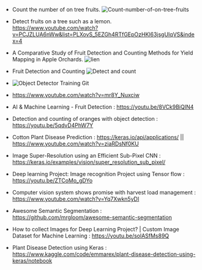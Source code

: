 - Count the number of on tree fruits.
    ![Count-number-of-on-tree-fruits](https://github.com/Ankuvaidya/Count-number-of-on-tree-fruits--Python)
    
- Detect fruits on a tree such as a lemon.
    https://www.youtube.com/watch?v=PCJZLUA6nWw&list=PLXovS_5EZGh4RTfGEpOzHKl63jsgUIqVS&index=4
    
- A Comparative Study of Fruit Detection and Counting Methods for Yield Mapping in Apple Orchards.
   ![lien](https://www.youtube.com/watch?v=5pQGspo3DRw)
    
- Fruit Detection and Counting
    ![Detect and count](https://github.com/HaochenQ/Fruit-Recognition-and-Counting)

- ![Object Detector Training Git](https://github.com/jaspereb/Retinanet-Tutorial)

- https://www.youtube.com/watch?v=mr8Y_Nuxciw
 
- AI & Machine Learning - Fruit Detection : https://youtu.be/8VCk9BiQIN4
  
- Detection and counting of oranges with object detection : https://youtu.be/5qdvD4PhW7Y
 
- Cotton Plant Disease Prediction : https://keras.io/api/applications/    ||   https://www.youtube.com/watch?v=ziaRDsNf0KU                                  
                                    
- Image Super-Resolution using an Efficient Sub-Pixel CNN :  https://keras.io/examples/vision/super_resolution_sub_pixel/

- Deep learning Project: Image recognition Project using Tensor flow : https://youtu.be/ZTCoMo_gDYo

- Computer vision system shows promise with harvest load management : https://www.youtube.com/watch?v=Yq7Xwkn5yDI
   
- Awesome Semantic Segmentation : https://github.com/mrgloom/awesome-semantic-segmentation

- How to collect Images for Deep Learning Project? | Custom Image Dataset for Machine Learning : https://youtu.be/solASfMs89Q

- Plant Disease Detection using Keras : https://www.kaggle.com/code/emmarex/plant-disease-detection-using-keras/notebook
